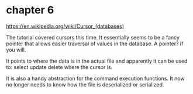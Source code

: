 # chapter 6

https://en.wikipedia.org/wiki/Cursor_(databases)

The tutorial covered cursors this time. It essentially seems to be a fancy pointer that allows easier traversal of values in the database. A pointer? if you will.

It points to where the data is in the actual file and apparently it can be used to:
select
update
delete
where the cursor is.

It is also a handy abstraction for the command execution functions. It now no longer needs to know how the file is deserialized or serialized.
